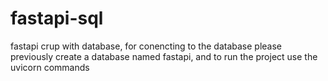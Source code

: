 # fastapi-sql
fastapi crup with database, for conencting to the database please previously create a database named fastapi, and to run the project use the uvicorn commands
